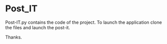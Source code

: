 # Post_IT
Post-IT.py contains the code of the project. To launch the application clone the files and launch the post-it.

Thanks.
